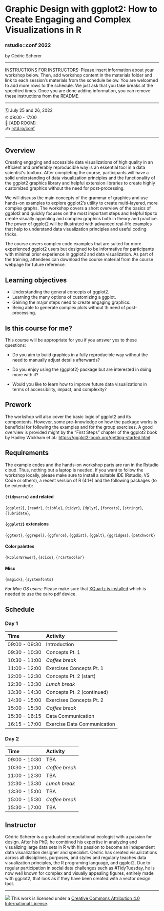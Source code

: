 Graphic Design with ggplot2: How to Create Engaging and Complex Visualizations in R
================

### rstudio::conf 2022

by Cédric Scherer

-----

INSTRUCTIONS FOR INSTRUCTORS: Please insert information about your
workshop below. Then, add workshop content in the materials folder and
link to each session’s materials from the schedule below. You are
welcomed to add more rows to the schedule. We just ask that you take
breaks at the specified times. Once you are done adding information, you
can remove these instructions from the README.

-----

:spiral_calendar: July 25 and 26, 2022  
:alarm_clock:     09:00 - 17:00  
:hotel:           \[ADD ROOM\]  
:writing_hand:    [rstd.io/conf](http://rstd.io/conf)

-----

## Overview

Creating engaging and accessible data visualizations of high quality in an efficient and preferably reproducible way is an essential tool in a data scientist's toolbox. After completing the course, participants will have a solid understanding of data visualization principles and the functionality of the ggplot2 graphics library and helpful extension libraries to create highly customized graphics without the need for post-processing.

We will discuss the main concepts of the grammar of graphics and use hands-on examples to explore ggplot2’s utility to create multi-layered, more complex graphs. The workshop covers a short overview of the basics of ggplot2 and quickly focuses on the most important steps and helpful tips to create visually appealing and complex graphics both in theory and practice. The power of ggplot2 will be illustrated with advanced real–life examples that help to understand data visualization principles and useful coding tricks.

The course covers complex code examples that are suited for more experienced ggplot2 users but designed to be informative for participants with minimal prior experience in ggplot2 and data visualization. As part of the training, attendees can download the course material from the course webpage for future reference.

## Learning objectives

* Understanding the general concepts of ggplot2.
* Learning the many options of customizing a ggplot.
* Gaining the major steps need to create engaging graphics.
* Being able to generate complex plots without th need of post-processing.

## Is this course for me?

This course will be appropriate for you if you answer yes to these questions:

- Do you aim to build graphics in a fully reproducible way without the need to manually adjust details afterwards?

- Do you enjoy using the {ggplot2} package but are interested in doing more with it?

- Would you like to learn how to improve future data visualizations in terms of accessibility, impact, and complexity?

## Prework
The workshop will also cover the basic logic of ggplot2 and its compontents. However, some pre-knowledge on how the package works is beneficial for following the examples and for the group exercises. A good overview is provided  might by the “First Steps” chapter of the ggplot2 book by Hadley Wickham et al.: https://ggplot2-book.org/getting-started.html

## Requirements

The example codes and the hands-on workshop parts are run in the Rstudio cloud. Thus, nothing but a laptop is needed. If you want to follow the workshop locally, please make sure to install a suitable IDE (Rstudio, VS Code or others), a recent version of R (4.1+) and the following packages (to be extended): 

#### `{tidyverse}` and related

`{ggplot2}`, `{readr}`, `{tibble}`,  `{tidyr}`, `{dplyr}`, `{forcats}`, `{stringr}`, `{lubridate}`, 

#### `{ggplot2}` extensions

`{ggtext}`, `{ggrepel}`, `{ggforce}`, `{ggdist}`, `{ggalt}`, `{ggridges}`, `{patchwork}`

#### Color palettes

`{RColorBrewer}`, `{scico}`, `{rcartocolor}`

#### Misc

`{magick}`, `{systemfonts}`

*For Mac  OS users:* Please make sure that [XQuartz is installed](https://www.xquartz.org/) which is needed to use the cairo pdf device.


## Schedule

### Day 1

| Time          | Activity         |
| :------------ | :--------------- |
| 09:00 - 09:30 | Introduction     |
| 09:30 - 10:30 | Concepts Pt. 1   |
| 10:30 - 11:00 | *Coffee break*   |
| 11:00 - 12:00 | Exercises Concepts Pt. 1 |
| 12:00 - 12:30 | Concepts Pt. 2 (start)
| 12:30 - 13:30 | *Lunch break*    |
| 13:30 - 14:30 | Concepts Pt. 2 (continued) |
| 14:30 - 15:00 | Exercises Concepts Pt. 2 |
| 15:00 - 15:30 | *Coffee break*   |
| 15:30 - 16:15 | Data Communication |
| 16:15 - 17:00 | Exercise Data Communication |

### Day 2

| Time          | Activity         |
| :------------ | :--------------- |
| 09:00 - 10:30 | TBA              |
| 10:30 - 11:00 | *Coffee break*   |
| 11:00 - 12:30 | TBA              |
| 12:30 - 13:30 | *Lunch break*    |
| 13:30 - 15:00 | TBA              |
| 15:00 - 15:30 | *Coffee break*   |
| 15:30 - 17:00 | TBA              |

## Instructor

Cédric Scherer is a graduated computational ecologist with a passion for design. After his PhD, he combined his expertise in analyzing and visualizing large data sets in R with his passion to become an independent data visualization designer and specialist. Cédric has created visualizations across all disciplines, purposes, and styles and regularly teaches data visualization principles, the R programing language, and ggplot2. Due to regular participation in social data challenges such as #TidyTuesday, he is now well known for complex and visually appealing figures, entirely made with ggplot2, that look as if they have been created with a vector design tool.

-----

![](https://i.creativecommons.org/l/by/4.0/88x31.png) This work is
licensed under a [Creative Commons Attribution 4.0 International
License](https://creativecommons.org/licenses/by/4.0/).
